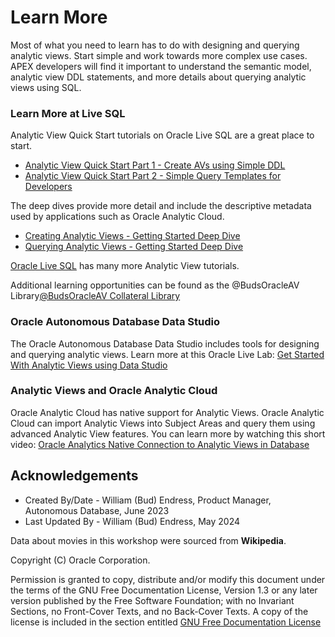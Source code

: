 # Learn More

Most of what you need to learn has to do with designing and querying analytic views. Start simple and work towards more complex use cases.  APEX developers will find it important to understand the semantic model, analytic view DDL statements, and more details about querying analytic views using SQL.

### Learn More at Live SQL

Analytic View Quick Start tutorials on Oracle Live SQL are a great place to start.

- [Analytic View Quick Start Part 1 - Create AVs using Simple DDL](https://livesql.oracle.com/apex/livesql/file/tutorial_OXFYP3OODMIZICXPSZ71O58UG.html)
- [Analytic View Quick Start Part 2 - Simple Query Templates for Developers](https://livesql.oracle.com/apex/livesql/file/tutorial_OXRHLW558R6D9PTUNCNPB96OZ.html)

The deep dives provide more detail and include the descriptive metadata used by applications such as Oracle Analytic Cloud.

- [Creating Analytic Views - Getting Started Deep Dive](https://livesql.oracle.com/apex/livesql/file/tutorial_EDVE861IID1QUD1NIUPU5ALEW.html)
- [Querying Analytic Views - Getting Started Deep Dive](https://livesql.oracle.com/apex/livesql/file/tutorial_EDVE861H8YZ72TOBQQ4KS6EH0.html)

[Oracle Live SQL](https://livesql.oracle.com/apex/f?p=590:49:::NO:RP,49:P49_SEARCH:analytic%20views) has many more Analytic View tutorials.

Additional learning opportunities can be found as the @BudsOracleAV Library[@BudsOracleAV Collateral Library](https://xcsvu3mx9d9bvet-adppm.adb.uk-london-1.oraclecloudapps.com/ords/r/av_demo/bud-s-collateral-library/)

### Oracle Autonomous Database Data Studio

The Oracle Autonomous Database Data Studio includes tools for designing and querying analytic views. Learn more at this Oracle Live Lab:  [Get Started With Analytic Views using Data Studio](https://apexapps.oracle.com/pls/apex/r/dbpm/livelabs/view-workshop?wid=3594)

### Analytic Views and Oracle Analytic Cloud

Oracle Analytic Cloud has native support for Analytic Views. Oracle Analytic Cloud can import Analytic Views into Subject Areas and query them using advanced Analytic View features.  You can learn more by watching this short video:  [Oracle Analytics Native Connection to Analytic Views in Database](https://www.youtube.com/watch?v=pmhVGvEB98k&t=53s)

## Acknowledgements

- Created By/Date - William (Bud) Endress, Product Manager, Autonomous Database, June 2023
- Last Updated By - William (Bud) Endress, May 2024

Data about movies in this workshop were sourced from **Wikipedia**.

Copyright (C)  Oracle Corporation.

Permission is granted to copy, distribute and/or modify this document
under the terms of the GNU Free Documentation License, Version 1.3
or any later version published by the Free Software Foundation;
with no Invariant Sections, no Front-Cover Texts, and no Back-Cover Texts.
A copy of the license is included in the section entitled [GNU Free Documentation License](files/gnu-free-documentation-license.txt)
